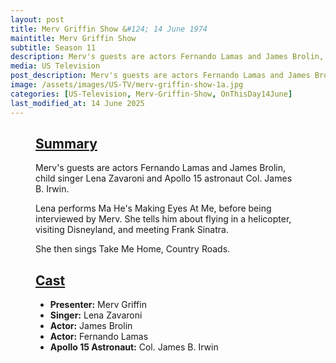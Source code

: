 ```yaml
---
layout: post
title: Merv Griffin Show &#124; 14 June 1974
maintitle: Merv Griffin Show
subtitle: Season 11
description: Merv's guests are actors Fernando Lamas and James Brolin, child singer Lena Zavaroni and Apollo 15 astronaut Col. James B. Irwin.
media: US Television
post_description: Merv's guests are actors Fernando Lamas and James Brolin, child singer Lena Zavaroni and Apollo 15 astronaut Col. James B. Irwin.
image: /assets/images/US-TV/merv-griffin-show-1a.jpg
categories: [US-Television, Merv-Griffin-Show, OnThisDay14June]
last_modified_at: 14 June 2025
---
```


<figure class="fig3">
<div class="CardLayout CardLayout-Height1">
<div class="CardItem"><h2 id="infobox1" class="infobox"><a href="#infobox1">Summary</a></h2></div>
<div class="CardItem split">
<p> Merv's guests are actors Fernando Lamas and James Brolin, child singer Lena Zavaroni and Apollo 15 astronaut Col. James B. Irwin.</p>
<p> Lena performs Ma He's Making Eyes At Me, before being interviewed by Merv. She tells him about flying in a helicopter, visiting Disneyland, and meeting Frank Sinatra.</p>
<p> She then sings Take Me Home, Country Roads.</p>
</div>
</div>
</figure>

<figure class="fig3">
<div class="CardLayout CardLayout-Height1">
<div class="CardItem"><h2 id="infobox2" class="infobox"><a href="#infobox2">Cast</a></h2></div>
<div class="CardItem split">
<ul>
<li><strong>Presenter:</strong> Merv Griffin</li>
<li><strong>Singer:</strong> Lena Zavaroni</li>
<li><strong>Actor:</strong> James Brolin</li>
<li><strong>Actor:</strong> Fernando Lamas</li>
<li><strong>Apollo 15 Astronaut:</strong> Col. James B. Irwin</li>
</ul>
</div>
</div>
</figure>
